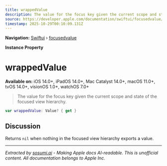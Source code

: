 ```yaml
---
title: wrappedValue
description: The value for the focus key given the current scope and state of the focused view hierarchy.
source: https://developer.apple.com/documentation/swiftui/focusedvalue/wrappedvalue
timestamp: 2025-10-29T00:10:09.131Z
---
```


**Navigation:** [Swiftui](/documentation/swiftui) › [focusedvalue](/documentation/swiftui/focusedvalue)

**Instance Property**

# wrappedValue

**Available on:** iOS 14.0+, iPadOS 14.0+, Mac Catalyst 14.0+, macOS 11.0+, tvOS 14.0+, visionOS 1.0+, watchOS 7.0+

> The value for the focus key given the current scope and state of the focused view hierarchy.

```swift
var wrappedValue: Value? { get }
```

## Discussion

Returns `nil` when nothing in the focused view hierarchy exports a value.

---

*Extracted by [sosumi.ai](https://sosumi.ai) - Making Apple docs AI-readable.*
*This is unofficial content. All documentation belongs to Apple Inc.*
